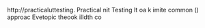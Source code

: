 
http://practicaluttesting.
Practical nit Testing 
It   oa  k imite common     () approac Evetopic  theook  illdth co













